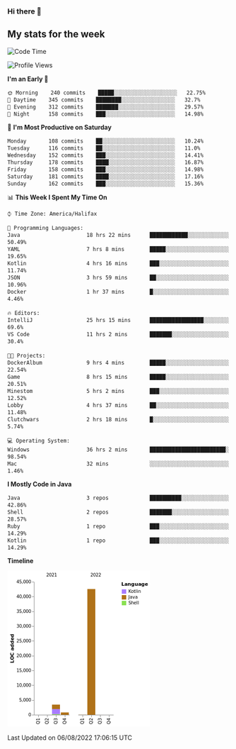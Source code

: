 ### Hi there 👋

## My stats for the week
<!--START_SECTION:waka-->
![Code Time](http://img.shields.io/badge/Code%20Time-0%20secs-blue)

![Profile Views](http://img.shields.io/badge/Profile%20Views-0-blue)

**I'm an Early 🐤** 

```text
🌞 Morning    240 commits    █████░░░░░░░░░░░░░░░░░░░░   22.75% 
🌆 Daytime    345 commits    ████████░░░░░░░░░░░░░░░░░   32.7% 
🌃 Evening    312 commits    ███████░░░░░░░░░░░░░░░░░░   29.57% 
🌙 Night      158 commits    ███░░░░░░░░░░░░░░░░░░░░░░   14.98%

```
📅 **I'm Most Productive on Saturday** 

```text
Monday       108 commits    ██░░░░░░░░░░░░░░░░░░░░░░░   10.24% 
Tuesday      116 commits    ██░░░░░░░░░░░░░░░░░░░░░░░   11.0% 
Wednesday    152 commits    ███░░░░░░░░░░░░░░░░░░░░░░   14.41% 
Thursday     178 commits    ████░░░░░░░░░░░░░░░░░░░░░   16.87% 
Friday       158 commits    ███░░░░░░░░░░░░░░░░░░░░░░   14.98% 
Saturday     181 commits    ████░░░░░░░░░░░░░░░░░░░░░   17.16% 
Sunday       162 commits    ███░░░░░░░░░░░░░░░░░░░░░░   15.36%

```


📊 **This Week I Spent My Time On** 

```text
⌚︎ Time Zone: America/Halifax

💬 Programming Languages: 
Java                     18 hrs 22 mins      ████████████░░░░░░░░░░░░░   50.49% 
YAML                     7 hrs 8 mins        █████░░░░░░░░░░░░░░░░░░░░   19.65% 
Kotlin                   4 hrs 16 mins       ███░░░░░░░░░░░░░░░░░░░░░░   11.74% 
JSON                     3 hrs 59 mins       ██░░░░░░░░░░░░░░░░░░░░░░░   10.96% 
Docker                   1 hr 37 mins        █░░░░░░░░░░░░░░░░░░░░░░░░   4.46%

🔥 Editors: 
IntelliJ                 25 hrs 15 mins      █████████████████░░░░░░░░   69.6% 
VS Code                  11 hrs 2 mins       ███████░░░░░░░░░░░░░░░░░░   30.4%

🐱‍💻 Projects: 
DockerAlbum              9 hrs 4 mins        █████░░░░░░░░░░░░░░░░░░░░   22.54% 
Game                     8 hrs 15 mins       █████░░░░░░░░░░░░░░░░░░░░   20.51% 
Minestom                 5 hrs 2 mins        ███░░░░░░░░░░░░░░░░░░░░░░   12.52% 
Lobby                    4 hrs 37 mins       ██░░░░░░░░░░░░░░░░░░░░░░░   11.48% 
Clutchwars               2 hrs 18 mins       █░░░░░░░░░░░░░░░░░░░░░░░░   5.74%

💻 Operating System: 
Windows                  36 hrs 2 mins       ████████████████████████░   98.54% 
Mac                      32 mins             ░░░░░░░░░░░░░░░░░░░░░░░░░   1.46%

```

**I Mostly Code in Java** 

```text
Java                     3 repos             ██████████░░░░░░░░░░░░░░░   42.86% 
Shell                    2 repos             ███████░░░░░░░░░░░░░░░░░░   28.57% 
Ruby                     1 repo              ███░░░░░░░░░░░░░░░░░░░░░░   14.29% 
Kotlin                   1 repo              ███░░░░░░░░░░░░░░░░░░░░░░   14.29%

```


**Timeline**

![Chart not found](https://raw.githubusercontent.com/lyndseyy/lyndseyy/main/charts/bar_graph.png) 


 Last Updated on 06/08/2022 17:06:15 UTC
<!--END_SECTION:waka-->